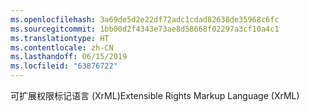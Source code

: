 ```yaml
---
ms.openlocfilehash: 3a69de5d2e22df72adc1cdad82638de35968c6fc
ms.sourcegitcommit: 1bb00d2f4343e73ae8d58668f02297a3cf10a4c1
ms.translationtype: HT
ms.contentlocale: zh-CN
ms.lasthandoff: 06/15/2019
ms.locfileid: "63876722"
---
```

<span data-ttu-id="7d36b-101">可扩展权限标记语言 (XrML)</span><span class="sxs-lookup"><span data-stu-id="7d36b-101">Extensible Rights Markup Language (XrML)</span></span>